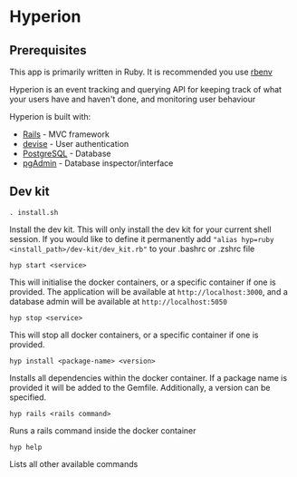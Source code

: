 # Hyperion

## Prerequisites

This app is primarily written in Ruby. It is recommended you use [rbenv](https://github.com/rbenv/rbenv)

Hyperion is an event tracking and querying API for keeping track of what your users have and haven't done, and monitoring user behaviour

Hyperion is built with:
* [Rails](https://rubyonrails.org/) - MVC framework
* [devise](https://github.com/heartcombo/devise) - User authentication
* [PostgreSQL](https://www.postgresql.org/) - Database
* [pgAdmin](https://www.pgadmin.org/) - Database inspector/interface

## Dev kit

`. install.sh`

Install the dev kit. This will only install the dev kit for your current shell session. If you would like to define it permanently add `"alias hyp=ruby <install_path>/dev-kit/dev_kit.rb"` to your .bashrc or .zshrc file

`hyp start <service>`

This will initialise the docker containers, or a specific container if one is provided. The application will be available at `http://localhost:3000`, and a database admin will be available at `http://localhost:5050`

`hyp stop <service>`

This will stop all docker containers, or a specific container if one is provided.

`hyp install <package-name> <version>`

Installs all dependencies within the docker container. If a package name is provided it will be added to the Gemfile. Additionally, a version can be specified.

`hyp rails <rails command>`

Runs a rails command inside the docker container

`hyp help`

Lists all other available commands